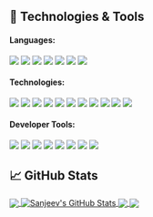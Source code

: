 ## 🔧 Technologies & Tools
#### Languages:
![](https://img.shields.io/badge/Code-Python-informational?style=flat&logo=python&logoColor=ffdd54&color=3670A0)
![](https://img.shields.io/badge/Code-C++-informational?style=flat&logo=cplusplus&logoColor=white&color=%2300599C)
![](https://img.shields.io/badge/Code-Java-informational?style=flat&logo=java&logoColor=white&color=%23ED8B00)
![](https://img.shields.io/badge/Code-Go-informational?style=flat&logo=go&logoColor=white&color=29BEB0)
![](https://img.shields.io/badge/Code-SQL-informational?style=flat&logo=sql&logoColor=white&color=CC2927)
![](https://img.shields.io/badge/Code-JavaScript-informational?style=flat&logo=javascript&logoColor=white&color=F7DF1E)
![](https://img.shields.io/badge/Code-HTML/CSS-informational?style=flat&logo=html5&logoColor=white&color=E34F26)

#### Technologies:
![](https://img.shields.io/badge/Framework-React-informational?style=flat&logo=react&logoColor=white&color=%2361DAFB)
![](https://img.shields.io/badge/Framework-Django-informational?style=flat&logo=django&logoColor=white&color=092E20)
![](https://img.shields.io/badge/Testing-JUnit-informational?style=flat&logo=junit5&logoColor=white&color=25A162)
![](https://img.shields.io/badge/Database-MongoDB-informational?style=flat&logo=mongodb&logoColor=white&color=47A248)
![](https://img.shields.io/badge/Database-Firebase-informational?style=flat&logo=firebase&logoColor=white&color=FFCA28)
![](https://img.shields.io/badge/Framework-Material_UI-informational?style=flat&logo=material-ui&logoColor=white&color=0081CB)
![](https://img.shields.io/badge/Framework-DRF-informational?style=flat&logo=django&logoColor=white&color=092E20)
![](https://img.shields.io/badge/API-REST-informational?style=flat&logo=rest&logoColor=white&color=DD0031)
![](https://img.shields.io/badge/Framework-Next.js-informational?style=flat&logo=next-dot-js&logoColor=white&color=000000)
![](https://img.shields.io/badge/Database-Redis-informational?style=flat&logo=redis&logoColor=white&color=DC382D)
![](https://img.shields.io/badge/Framework-Gin-informational?style=flat&logo=go&logoColor=white&color=29BEB0)

#### Developer Tools:
![](https://img.shields.io/badge/Version_Control-Git-informational?style=flat&logo=git&logoColor=white&color=%23F05033)
![](https://img.shields.io/badge/Code_Review-Gerrit-informational?style=flat&logo=gerrit&logoColor=white&color=4F75B3)
![](https://img.shields.io/badge/CI%2FCD-Jenkins-informational?style=flat&logo=jenkins&logoColor=white&color=D24939)
![](https://img.shields.io/badge/CI%2FCD-Azure_DevOps_Server-informational?style=flat&logo=azuredevops&logoColor=white&color=%230078D7)
![](https://img.shields.io/badge/OS-Linux-informational?style=flat&logo=linux&logoColor=black&color=FCC624)
![](https://img.shields.io/badge/PaaS-Heroku-informational?style=flat&logo=heroku&logoColor=white&color=%23430098)
![](https://img.shields.io/badge/CI-Github_Actions-informational?style=flat&logo=github-actions&logoColor=white&color=2088FF)
![](https://img.shields.io/badge/Methodology-Agile%2FScrum-informational?style=flat&logo=agile&logoColor=white&color=02569B)

## &#x1f4c8; GitHub Stats

<a href="https://github.com/solarcreature/solarcreature">
  <img align="center" src="https://github-readme-stats.vercel.app/api/top-langs/?username=solarcreature&hide=html,tex&title_color=ffffff&text_color=c9cacc&icon_color=2bbc8a&bg_color=1d1f21&langs_count=3" />
</a>
<a href="https://github.com/solarcreature/solarcreature">
  <img align="center" src="https://github-readme-stats.vercel.app/api?username=solarcreature&show_icons=true&line_height=27&count_private=true&title_color=ffffff&text_color=c9cacc&icon_color=2bbc8a&bg_color=1d1f21" alt="Sanjeev's GitHub Stats" />
</a>

<a href="https://github.com/solarcreature/pronunciation-practice">
  <img align="center" src="https://github-readme-stats.vercel.app/api/pin/?username=solarcreature&repo=pronunciation-practice&title_color=ffffff&text_color=c9cacc&icon_color=2bbc8a&bg_color=1d1f21" />
</a>


<a href="https://github.com/solarcreature/social-distribution">
  <img align="center" src="https://github-readme-stats.vercel.app/api/pin/?username=solarcreature&repo=social-distribution&title_color=ffffff&text_color=c9cacc&icon_color=2bbc8a&bg_color=1d1f21" />
</a>  


